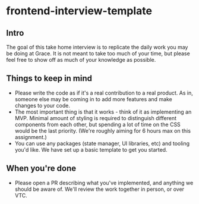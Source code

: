 # frontend-interview-template

## Intro

The goal of this take home interview is to replicate the daily work you may be doing at Grace. It is not meant to take too much of your time, but please feel free to show off as much of your knowledge as possible.

## Things to keep in mind
- Please write the code as if it's a real contribution to a real product. As in, someone else may be coming in to add more features and make changes to your code.
- The most important thing is that it works - think of it as implementing an MVP. Minimal amount of styling is required to distinguish different components from each other, but spending a lot of time on the CSS would be the last priority. (We're roughly aiming for 6 hours max on this assignment.)
- You can use any packages (state manager, UI libraries, etc) and tooling you'd like. We have set up a basic template to get you started.

## When you're done
- Please open a PR describing what you've implemented, and anything we should be aware of. We'll review the work together in person, or over VTC.

